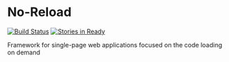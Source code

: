 # No-Reload
[![Build Status](https://travis-ci.org/Host32/no-reload.svg?branch=master)](https://travis-ci.org/Host32/no-reload)
[![Stories in Ready](https://badge.waffle.io/Host32/no-reload.png?label=ready&title=Ready)](https://waffle.io/Host32/no-reload)

Framework for single-page web applications focused on the code loading on demand
